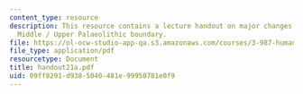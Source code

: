 ```yaml
---
content_type: resource
description: This resource contains a lecture handout on major changes across the
  Middle / Upper Palaeolithic boundary.
file: https://ol-ocw-studio-app-qa.s3.amazonaws.com/courses/3-987-human-origins-and-evolution-spring-2006/09ff8291d9385040481e99950781e0f9_handout21a.pdf
file_type: application/pdf
resourcetype: Document
title: handout21a.pdf
uid: 09ff8291-d938-5040-481e-99950781e0f9
---
```

